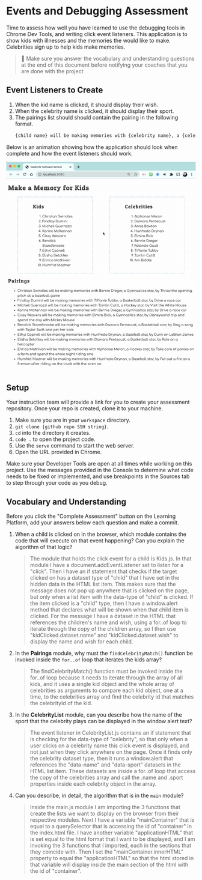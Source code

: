 # Events and Debugging Assessment

Time to assess how well you have learned to use the debugging tools in Chrome Dev Tools, and writing click event listeners. This application is to show kids with illnesses and the memories the would like to make. Celebrities sign up to help kids make memories.

> 🧨 Make sure you answer the vocabulary and understanding questions at the end of this document before notifying your coaches that you are done with the project

## Event Listeners to Create

1. When the kid name is clicked, it should display their wish.
1. When the celebrity name is clicked, it should display their sport.
1. The pairings list should should contain the pairing in the following format.
    ```html
    {child name} will be making memories with {celebrity name}, a {celebrity sport} star, by {child wish}
    ```

Below is an animation showing how the application should look when complete and how the event listeners should work.

<img src="./images/debugging-events-assessment.gif" width="700px">

## Setup

Your instruction team will provide a link for you to create your assessment repository. Once your repo is created, clone it to your machine.

1. Make sure you are in your `workspace` directory.
1. `git clone {github repo SSH string}`.
1. `cd` into the directory it creates.
1. `code .` to open the project code.
1. Use the `serve` command to start the web server.
1. Open the URL provided in Chrome.

Make sure your Developer Tools are open at all times while working on this project. Use the messages provided in the Console to determine what code needs to be fixed or implemented, and use breakpoints in the Sources tab to step through your code as you debug.

## Vocabulary and Understanding

Before you click the "Complete Assessment" button on the Learning Platform, add your answers below each question and make a commit.

1. When a child is clicked on in the browser, which module contains the code that will execute on that event happening? Can you explain the algorithm of that logic?
   > The module that holds the click event for a child is Kids.js. In that module I have a document.addEventListener set to listen for a "click". Then I have an if statement that checks if the target clicked on has a dataset type of "child" that I have set in the hidden data in the HTML list item. This makes sure that the message does not pop up anywhere that is clicked on the page, but only when a list item with the data-type of "child" is clicked. If the item clicked is a "child" type, then I have a window.alert method that declares what will be shown when that child item is clicked. For the message I have a dataset in the HTML that references the children's name and wish, using a for..of loop to iterate through the copy of the children array, so I then use "kidClicked.dataset.name" and "kidClicked.dataset.wish" to display the name and wish for each child.

2. In the **Pairings** module, why must the `findCelebrityMatch()` function be invoked inside the `for..of` loop that iterates the kids array?
   > The findCelebrityMatch() function must be invoked inside the for..of loop because it needs to iterate through the array of all kids, and it uses a single kid object and the whole array of celebrities as arguments to compare each kid object, one at a time, to the celebrities array and find the celebrity id that matches the celebrityId of the kid.

3. In the **CelebrityList** module, can you describe how the name of the sport that the celebrity plays can be displayed in the window alert text?
   > The event listener in CelebrityList.js contains an if statement that is checking for the data-type of "celebrity", so that only when a user clicks on a celebrity name this click event is displayed, and not just when they click anywhere on the page. Once it finds only the celebrity dataset type, then it runs a window.alert that references the "data-name" and "data-sport" datasets in the HTML list item. These datasets are inside a for..of loop that access the copy of the celebrities array and call the .name and .sport properties inside each celebrity object in the array. 

4. Can you describe, in detail, the algorithm that is in the `main` module?
   > Inside the main.js module I am importing the 3 functions that create the lists we want to display on the browser from their respective modules. Next I have a variable "mainContainer" that is equal to a querySelector that is accessing the id of "container" in the index.html file. I have another variable "applicationHTML" that is set equal to the html format that I want to be displayed, and I am invoking the 3 functions that I imported, each in the sections that they coincide with. Then I set the "mainContainer.innerHTML" property to equal the "applicationHTML" so that the html stored in that variable will display inside the main section of the html with the id of "container".
